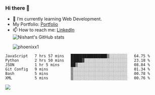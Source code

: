 ### Hi there 👋

<!--
**phoenixx1/phoenixx1** is a ✨ _special_ ✨ repository because its `README.md` (this file) appears on your GitHub profile.

Here are some ideas to get you started:

- 🔭 I’m currently working on ...
- 🌱 I’m currently learning ...
- 👯 I’m looking to collaborate on ...
- 🤔 I’m looking for help with ...
- 💬 Ask me about ...
- 📫 How to reach me: ...
- 😄 Pronouns: ...
- ⚡ Fun fact: ...
-->
- 🌱 I’m currently learning Web Development.
- My Portfolio: [Portfolio](https://phoenixx1.github.io/)
- 📫 How to reach me: [LinkedIn](https://www.linkedin.com/in/nishant-saxena-2609/)  
![Nishant's GitHub stats](https://github-readme-stats.vercel.app/api?username=phoenixx1&count_private=true)<p><img align="center" src="https://github-readme-streak-stats.herokuapp.com/?user=phoenixx1&" alt="phoenixx1" /></p>  
<!--START_SECTION:waka-->

```text
JavaScript   7 hrs 57 mins   ████████████████▒░░░░░░░░   64.75 %
Python       2 hrs 50 mins   █████▓░░░░░░░░░░░░░░░░░░░   23.18 %
JSON         1 hr 5 mins     ██▒░░░░░░░░░░░░░░░░░░░░░░   08.84 %
Git Config   9 mins          ▒░░░░░░░░░░░░░░░░░░░░░░░░   01.34 %
Bash         5 mins          ▒░░░░░░░░░░░░░░░░░░░░░░░░   00.78 %
XML          5 mins          ▒░░░░░░░░░░░░░░░░░░░░░░░░   00.76 %
```

<!--END_SECTION:waka-->

![](https://komarev.com/ghpvc/?username=phoenixx1&style=plastic)

<!-- ![Visitor Count](https://profile-counter.glitch.me/phoenixx1/count.svg) -->
